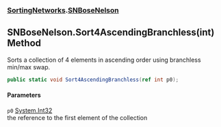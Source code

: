 ### [SortingNetworks](./SortingNetworks.md 'SortingNetworks').[SNBoseNelson](./SortingNetworks-SNBoseNelson.md 'SortingNetworks.SNBoseNelson')
## SNBoseNelson.Sort4AscendingBranchless(int) Method
Sorts a collection of 4 elements in ascending order using branchless min/max swap.  
```csharp
public static void Sort4AscendingBranchless(ref int p0);
```
#### Parameters
<a name='SortingNetworks-SNBoseNelson-Sort4AscendingBranchless(int)-p0'></a>
`p0` [System.Int32](https://docs.microsoft.com/en-us/dotnet/api/System.Int32 'System.Int32')  
the reference to the first element of the collection  
  
